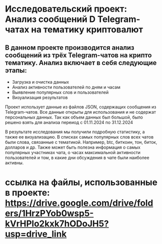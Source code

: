 
# Исследовательский проект: Анализ сообщений D Telegram-чатах на тематику криптовалют



## В данном проекте производится анализ сообщений из трёх Telegram-чатов на крипто тематику. Анализ включает в себя следующие этапы:
- Загрузка и очистка данных
- Анализ активности пользователей по дням и часам
- Выявление популярных слов и пользователей
- Визуализация результатов

Проект использует данные из файлов JSON, содержащих сообщения из Telegram-чатов. Все данные открыты для использования и не содержат персональных данных. Так как объем данных был большой, было решено взять для анализа переиод с 01.11.2024 по 31.12.2024

В результате исследования мы получили подробную статистику, а также ее визуализацию. 
В списках самых популярных слов всех чатов были слова, связанные с тематикой. Например, btc, биткоин, тон, биток, долларов и др.
Также может быть полезна информация о самых популярных участниках чата, о часах максимальной активности пользователей и том, в какие дни обсуждения в чате были наиболее активны.


# ссылка на файлы, использованные в проекте: https://drive.google.com/drive/folders/1HrzPYob0wsp5-kVrHPlo2kxk7hODoJH5?usp=drive_link
